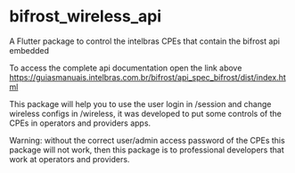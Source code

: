 # bifrost_wireless_api
A Flutter package to control the intelbras CPEs that contain the bifrost api embedded

To access the complete api documentation open the link above
<https://guiasmanuais.intelbras.com.br/bifrost/api_spec_bifrost/dist/index.html>

This package will help you to use the user login in /session and change wireless configs in /wireless, it was developed to put some controls of the CPEs in operators and providers apps. 

Warning: without the correct user/admin access password of the CPEs this package will not work, then this package is to professional developers that work at operators and providers.
